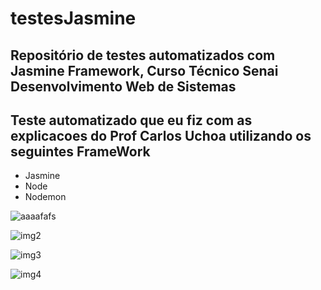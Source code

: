 # testesJasmine
Repositório de testes automatizados com Jasmine Framework, Curso Técnico Senai Desenvolvimento Web de Sistemas
-----

Teste  automatizado que eu fiz com as explicacoes do Prof Carlos Uchoa utilizando os seguintes FrameWork
----
- Jasmine
- Node
- Nodemon



![aaaafafs](https://user-images.githubusercontent.com/85997077/158916230-0b9f8cb0-e7be-45a9-8f8d-610ec07fe7ab.PNG)


![img2](https://user-images.githubusercontent.com/85997077/158917399-3c02986a-fc38-4a60-9dbb-3584a112089b.PNG)


![img3](https://user-images.githubusercontent.com/85997077/158917016-401a4c23-6793-4f5c-8ed6-315a8944cf8d.PNG)

![img4](https://user-images.githubusercontent.com/85997077/158918797-ab6e6990-2618-47f2-9db5-6654ce5f0917.PNG)

